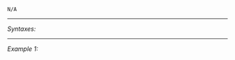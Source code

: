 `N/A`


---
*Syntaxes:*

<!-- [] call `BIS_fnc_forceEnd` -->

---
*Example 1:*

<!-- 
```sqf
[] call BIS_fnc_forceEnd;
``` -->